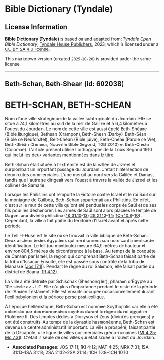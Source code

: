 # Bible Dictionary (Tyndale)

## License Information

**Bible Dictionary (Tyndale)** is based on and adapted from: _Tyndale Open Bible Dictionary_, [Tyndale House Publishers](https://tyndaleopenresources.com/), 2023, which is licensed under a [CC BY-SA 4.0 license](https://creativecommons.org/licenses/by-sa/4.0/legalcode.en).

This markdown version (created `2025-10-20`) is provided under the same license.



--------------------------------

## Beth-Schan, Beth-Shean (id: 602038)

BETH\-SCHAN, BETH\-SCHEAN
=========================

Nom d'une ville stratégique de la vallée subtropicale du Jourdain. Elle se situe à 24,1 kilomètres au sud de la mer de Galilée et à 6,4 kilomètres à l'ouest du Jourdain. Le nom de cette ville est aussi épelé Beth\-Shéane (Bible liturgique), Bethsan (Crampon), Beth\-Shean (Darby), Beth\-Séan (Bible de Neufchâtel), Beit\-Chéan (Bible juive), Beth\-Chéan (Parole de Vie), Beth\-Shéân (Semeur, Nouvelle Bible Segond, TOB 2010\) et Beth\-Cheân (Colombe). L'article présent utilise l'orthographe de la Louis Segond 1910 qui inclut les deux variantes mentionnées dans le titre. 

Beth\-Schan était située à l'extrémité est de la vallée de Jizreel et surplombait un important passage du Jourdain. C'était l'intersection de deux routes commerciales. L'une menait au nord vers la Galilée et Damas, tandis que l'autre se dirigeait vers l'ouest à travers la vallée de Jizreel et les collines de Samarie.

Lorsque les Philistins ont remporté la victoire contre Israël et le roi Saül sur la montagne de Guilboa, Beth\-Schan appartenait aux Philistins. En effet, c'est sur le mur de cette ville qu'ont été pendus les corps de Saül et de ses fils pour les déshonorer. Les armes de Saül sont alors placées le temple de Dagon, une divinité philistine ([1S 31\.10](https://ref.ly/1Sam31:10-1Sam31:13)–[13](https://ref.ly/1Sam31:10-1Sam31:13); [2S 21\.12](https://ref.ly/2Sam21:12-2Sam21:14)–[14](https://ref.ly/2Sam21:12-2Sam21:14); [1Ch 10\.8](https://ref.ly/1Chr10:8-1Chr10:10)–[10](https://ref.ly/1Chr10:8-1Chr10:10)). Cependant, la ville a fait partie du territoire d'Israël avant et après cette période.

Le Tell el\-Husn est le site où se trouvait la ville biblique de Beth\-Schan. Deux anciens textes égyptiens qui mentionnent son nom confirment cette identification. Le tell (ou monticule) mesure 64,9 mètres de hauteur et environ 804,5 mètres de circonférence à la base. Au temps de la conquête de Canaan par Israël, la région qui comprenait Beth\-Schan faisait partie de la tribu d'Issacar. Ensuite, elle est passée sous contrôle de la tribu de Manassé ([Jos 17\.11](https://ref.ly/Josh17:11)). Pendant le règne du roi Salomon, elle faisait partie du district de Baana ([1R 4\.12](https://ref.ly/1Kgs4:12)).

La ville a été détruite par Schischak (Sheshonq Ier), pharaon d'Égypte au 10e siècle av. J.‑C. Elle n'a plus d'importance pendant le reste de la période de l'Ancien Testament. Elle est ensuite occupée occasionnellement durant l'exil babylonien et la période perse post\-exilique.

À l'époque hellénistique, Beth\-Schan est nommée Scythopolis car elle a été colonisée par des mercenaires scythes durant le règne du roi égyptien Ptolémée II. Des temples dédiés à Dionysos et Zeus (divinités grecques) y ont été construits. Au temps de la dynastie hasmonéenne, Beth\-Schan est devenu un centre administratif important. La ville a prospéré, faisant partie de la Décapole, une ligue de villes commerciales gréco\-romaines ([Mt 4\.25](https://ref.ly/Matt4:25); [Mc 7\.31](https://ref.ly/Mark7:31)). C'était la seule de ces villes qui était située à l'ouest du Jourdain.

* **Associated Passages:** JOS 17:11; 1KI 4:12; MAT 4:25; MRK 7:31; 1SA 31:10–1SA 31:13; 2SA 21:12–2SA 21:14; 1CH 10:8–1CH 10:10

